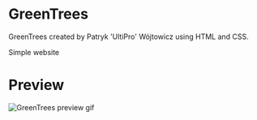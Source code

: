 # GreenTrees
GreenTrees created by Patryk 'UltiPro' Wójtowicz using HTML and CSS.

Simple website

# Preview

![GreenTrees preview gif](GreenTrees.gif)
